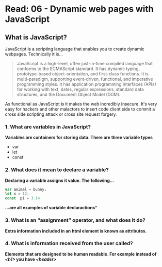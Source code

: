 # Read: 06 - Dynamic web pages with JavaScript
## What is JavaScript?
JavaScript is a scripting language that enables you to create dynamic webpages. Technically it is...

>JavaScript is a high-level, often just-in-time compiled language that conforms to the ECMAScript standard. It has dynamic typing, prototype-based object-orientation, and first-class functions. It is multi-paradigm, supporting event-driven, functional, and imperative programming styles. It has application programming interfaces (APIs) for working with text, dates, regular expressions, standard data structures, and the Document Object Model (DOM).

As functional as JavaScript is it makes the web incredibly insecure. It's very easy for hackers and other malactors to insert code client side to commit a cross side scripting attack or cross site request forgery.

### 1. What are variables in JavaScript?
**Variables are containers for storing data. There are three variable types**
* var
* let
* const

### 2. What does it mean to declare a variable?
**Declaring a variable assigns it value. The following...**
```javascript
var animal = bunny;
let x = 12;
const  pi = 3.14

```
**...are all examples of variable declaractions***

### 3. What is an “assignment” operator, and what does it do?
**Extra information included in an html element is known as attributes.**

### 4. What is information received from the user called?
**Elements that are designed to be human readable. For example instead of *\<h1\>* you have *\<header\>***
